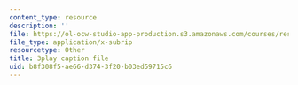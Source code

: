 ```yaml
---
content_type: resource
description: ''
file: https://ol-ocw-studio-app-production.s3.amazonaws.com/courses/res-3-004-visualizing-materials-science-fall-2017/b8f308f5ae66d3743f20b03ed59715c6_n9eMl6uLZeU.srt
file_type: application/x-subrip
resourcetype: Other
title: 3play caption file
uid: b8f308f5-ae66-d374-3f20-b03ed59715c6
---
```

